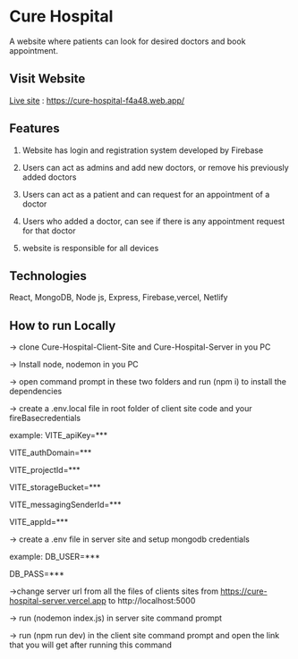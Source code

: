# Cure Hospital

A website where patients can look for desired doctors and book appointment.

## Visit Website
[Live site](https://cure-hospital-f4a48.web.app/) : https://cure-hospital-f4a48.web.app/

## Features
1. Website has login and registration system developed by Firebase

2. Users can act as admins and add new doctors, or remove his previously added doctors 

3. Users can act as a patient and can request for an appointment of a doctor

4. Users who added a doctor, can see if there is any appointment request for that doctor

5. website is responsible for all devices

## Technologies

React, MongoDB, Node js, Express, Firebase,vercel, Netlify

## How to run Locally

-> clone Cure-Hospital-Client-Site and Cure-Hospital-Server in you PC

-> Install node, nodemon in you PC

-> open command prompt in these two folders and run (npm i) to install the dependencies

-> create a .env.local file in root folder of client site code and your fireBasecredentials

example:
VITE_apiKey=***

VITE_authDomain=***

VITE_projectId=***

VITE_storageBucket=***

VITE_messagingSenderId=***

VITE_appId=***

-> create a .env file in server site and setup mongodb credentials

example:
DB_USER=***

DB_PASS=***

->change server url from all the files of clients sites from https://cure-hospital-server.vercel.app to http://localhost:5000

-> run (nodemon index.js) in server site command prompt

-> run (npm run dev) in the client site command prompt and open the link that you will get after running this command